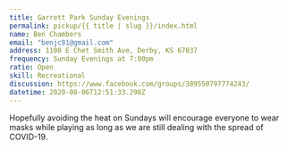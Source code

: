 ```yaml
---
title: Garrett Park Sunday Evenings
permalink: pickup/{{ title | slug }}/index.html
name: Ben Chambers
email: "benjc91@gmail.com"
address: 1100 E Chet Smith Ave, Derby, KS 67037
frequency: Sunday Evenings at 7:00pm
ratio: Open
skill: Recreational
discussion: https://www.facebook.com/groups/389550797774243/
datetime: 2020-08-06T12:51:33.298Z
---
```

Hopefully avoiding the heat on Sundays will encourage everyone to wear masks while playing as long as we are still dealing with the spread of COVID-19.